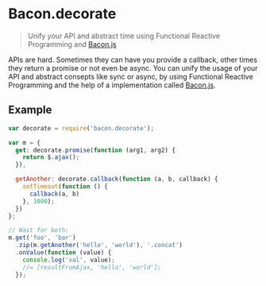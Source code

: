 # Bacon.decorate

> Unify your API and abstract time using Functional Reactive Programming and [Bacon.js](https://github.com/baconjs/bacon.js)

APIs are hard. Sometimes they can have you provide a callback,
other times they return a promise or not even be async. You
can unify the usage of your API and abstract consepts like
sync or async, by using Functional Reactive Programming
and the help of a implementation called [Bacon.js](https://github.com/baconjs/bacon.js).


## Example

```javascript
var decorate = require('bacon.decorate');

var m = {
  get: decorate.promise(function (arg1, arg2) {
    return $.ajax();
  }),

  getAnother: decorate.callback(function (a, b, callback) {
    setTimeout(function () {
      callback(a, b)
    }, 1000);
  })
};

// Wait for both:
m.get('foo', 'bar')
  .zip(m.getAnother('hello', 'world'), '.concat')
  .onValue(function (value) {
    console.log('val', value);
    //= [resultFromAjax, 'hello', 'world'];
  });
```